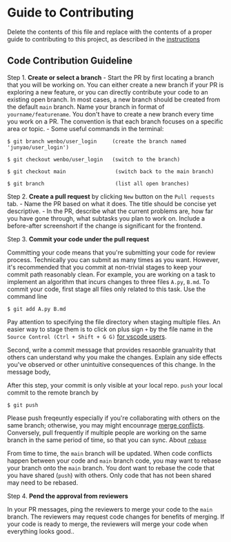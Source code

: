 # Guide to Contributing
Delete the contents of this file and replace with the contents of a proper guide to contributing to this project, as described in the [instructions](./instructions.md)


## Code Contribution Guideline 

Step 1. **Create or select a branch**
    - Start the PR by first locating a branch that you will be working on. You can either create a new branch if your PR is exploring a new feature, or you can directly contribute your code to an existing open branch. In most cases, a new branch should be created from the default `main` branch. Name your branch in format of `yourname/featurename`. You don't have to create a new branch every time you work on a PR. The convention is that each branch focuses on a specific area or topic.
    - Some useful commands in the terminal:

    $ git branch wenbo/user_login     (create the branch named 'junyao/user_login')

    $ git checkout wenbo/user_login   (switch to the branch)

    $ git checkout main                (switch back to the main branch)
    
    $ git branch                       (list all open branches)

Step 2. **Create a pull request** by clicking `New` button on the `Pull requests` tab.
    - Name the PR based on what it does. The title should be concise yet descriptive. 
    - In the PR, describe what the current problems are, how far you have gone through, what subtasks you plan to work on. Include a before-after screenshort if the change is significant for the frontend.

Step 3. **Commit your code under the pull request**

Committing your code means that you're submitting your code for review process. Technically you can submit as many times as you want. However, it's recommended that you commit at non-trivial stages to keep your commit path reasonably clean. For example, you are working on a task to implement an algorithm that incurs changes to three files `A.py`, `B.md`. To commit your code, first stage all files only related to this task. Use the command line 

    $ git add A.py B.md

Pay attention to specifying the file directory when staging multiple files. An easier way to stage them is to click on plus sign `+` by the file name in the `Source Control (Ctrl + Shift + G G)` [for vscode users](https://code.visualstudio.com/docs/editor/versioncontrol#:~:text=the%20current%20workspace.-,Commit,-%23). 

Second, write a commit message that provides resaonble granualrity that others can understand why you make the changes. Explain any side effects you've observed or other unintuitive consequences of this change. In the message body, 

 After this step, your commit is only visible at your local repo. `push` your local commit to the remote branch by 

    $ git push 
  
Please push freqeuntly especially if you're collaborating with others on the same branch; otherwise, you may might encounrage [merge conflicts](https://docs.github.com/en/pull-requests/collaborating-with-pull-requests/addressing-merge-conflicts/about-merge-conflicts). Conversely, pull frequently if multiple people are working on the same branch in the same period of time, so that you can sync. 
About [`rebase`](https://git-scm.com/book/en/v2/Git-Branching-Rebasing) 

From time to time, the `main` branch will be updated. When code conflicts happen between your code and `main` branch code, you may want to rebase your branch onto the `main` branch. You dont want to rebase the code that you have shared (`push`) with others. Only code that has not been shared may need to be rebased.

Step 4. **Pend the approval from reviewers**

In your PR messages, ping the reviewers to merge your code to the `main` branch. The reviewers may request code changes for benefits of merging. If your code is ready to merge, the reviewers will merge your code when everything looks good..